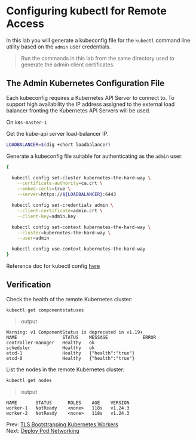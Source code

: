 # Configuring kubectl for Remote Access

In this lab you will generate a kubeconfig file for the `kubectl` command line utility based on the `admin` user credentials.

> Run the commands in this lab from the same directory used to generate the admin client certificates.

## The Admin Kubernetes Configuration File

Each kubeconfig requires a Kubernetes API Server to connect to. To support high availability the IP address assigned to the external load balancer fronting the Kubernetes API Servers will be used.

[//]: # (host:k8s-master-1)

On `k8s-master-1`

Get the kube-api server load-balancer IP.

```bash
LOADBALANCER=$(dig +short loadbalancer)
```

Generate a kubeconfig file suitable for authenticating as the `admin` user:

```bash
{

  kubectl config set-cluster kubernetes-the-hard-way \
    --certificate-authority=ca.crt \
    --embed-certs=true \
    --server=https://${LOADBALANCER}:6443

  kubectl config set-credentials admin \
    --client-certificate=admin.crt \
    --client-key=admin.key

  kubectl config set-context kubernetes-the-hard-way \
    --cluster=kubernetes-the-hard-way \
    --user=admin

  kubectl config use-context kubernetes-the-hard-way
}
```

Reference doc for kubectl config [here](https://kubernetes.io/docs/tasks/access-application-cluster/configure-access-multiple-clusters/)

## Verification

Check the health of the remote Kubernetes cluster:

```
kubectl get componentstatuses
```

> output

```
Warning: v1 ComponentStatus is deprecated in v1.19+
NAME                 STATUS    MESSAGE             ERROR
controller-manager   Healthy   ok
scheduler            Healthy   ok
etcd-1               Healthy   {"health":"true"}
etcd-0               Healthy   {"health":"true"}
```

List the nodes in the remote Kubernetes cluster:

```bash
kubectl get nodes
```

> output

```
NAME       STATUS      ROLES    AGE    VERSION
worker-1   NotReady    <none>   118s   v1.24.3
worker-2   NotReady    <none>   118s   v1.24.3
```

Prev: [TLS Bootstrapping Kubernetes Workers](11-tls-bootstrapping.md)</br>
Next: [Deploy Pod Networking](13-pod-networking.md)
